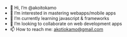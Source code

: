 - 👋 Hi, I’m @akoitokamo
- 👀 I’m interested in mastering webapps/mobile apps
- 🌱 I’m currently learning javascript & frameworks
- 💞️ I’m looking to collaborate on web development apps
- 📫 How to reach me: akotiokamo@gmail.com
<!---
akoitokamo/akoitokamo is a ✨ special ✨ repository because its `README.md` (this file) appears on your GitHub profile.
You can click the Preview link to take a look at your changes.
--->

